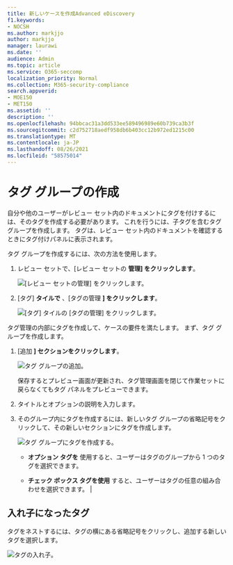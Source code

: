 ```yaml
---
title: 新しいケースを作成Advanced eDiscovery
f1.keywords:
- NOCSH
ms.author: markjjo
author: markjjo
manager: laurawi
ms.date: ''
audience: Admin
ms.topic: article
ms.service: O365-seccomp
localization_priority: Normal
ms.collection: M365-security-compliance
search.appverid:
- MOE150
- MET150
ms.assetid: ''
description: ''
ms.openlocfilehash: 94bbcac31a3dd533ee589496989e60b739ca3b3f
ms.sourcegitcommit: c2d752718aedf958db6b403cc12b972ed1215c00
ms.translationtype: MT
ms.contentlocale: ja-JP
ms.lasthandoff: 08/26/2021
ms.locfileid: "58575014"
---
```

# <a name="create-tag-groups"></a>タグ グループの作成

自分や他のユーザーがレビュー セット内のドキュメントにタグを付けするには、そのタグを作成する必要があります。 これを行うには、子タグを含むタグ グループを作成します。 タグは、レビュー セット内のドキュメントを確認するときにタグ付けパネルに表示されます。

タグ グループを作成するには、次の方法を使用します。

1.  レビュー セットで、[レビュー セットの **管理] をクリックします**。

    ![[レビュー セットの管理] をクリックします。](../media/ED-managews.png)

2.  [タグ] **タイルで** 、[タグの管理 **] をクリックします**。

    ![[タグ] タイルの [タグの管理] をクリックします。](../media/ED-managetags.png)

タグ管理の内部にタグを作成して、ケースの要件を満たします。 まず、タグ グループを作成します。

1.  [追加 **] セクションをクリックします**。

    ![タグ グループの追加。](../media/ED-addtagsection.png)

    保存するとプレビュー画面が更新され、タグ管理画面を閉じて作業セットに戻らなくてもタグ パネルをプレビューできます。

2. タイトルとオプションの説明を入力します。 

3. そのグループ内にタグを作成するには、新しいタグ グループの省略記号をクリックして、その新しいセクションにタグを作成します。
    
    ![タグ グループにタグを作成する。](../media/ED-createtag.png)

   - **オプション タグを** 使用すると、ユーザーはタグのグループから 1 つのタグを選択できます。
   
   - **チェック ボックス タグを使用** すると、ユーザーはタグの任意の組み合わせを選択できます。 |

## <a name="nested-tags"></a>入れ子になったタグ

タグをネストするには、タグの横にある省略記号をクリックし、追加する新しいタグを選択します。

![タグの入れ子。](../media/ED-tagnesting.png)

